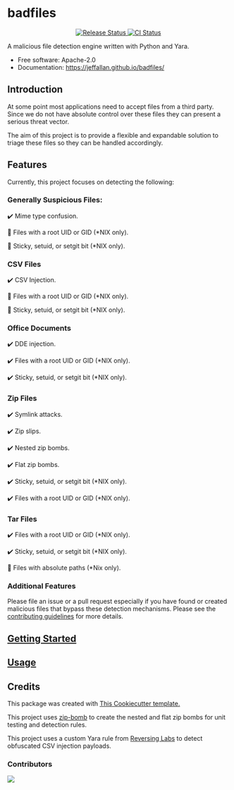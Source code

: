 # badfiles


<p align="center">
<a href="https://pypi.python.org/pypi/badfiles">
    <img src="https://img.shields.io/pypi/v/badfiles.svg"
        alt = "Release Status">
</a>

<a href="https://github.com/jeffallan/badfiles/actions">
    <img src="https://github.com/jeffallan/badfiles/actions/workflows/main.yml/badge.svg?branch=release" alt="CI Status">
</a>

<!--
<a href="https://jeffallan.github.io/badfiles/">
    <img src="https://jeffallan.github.io/badfiles/badge/?version=latest" alt="Documentation Status">
</a>
-->
<!--
<a href="https://pyup.io/repos/github/jeffallan/badfiles/">
<img src="https://pyup.io/repos/github/jeffallan/badfiles/shield.svg" alt="Updates">
</a>
-->
</p>


A malicious file detection engine written with Python and Yara.


* Free software: Apache-2.0
* Documentation: <https://jeffallan.github.io/badfiles/>

## Introduction

At some point most applications need to accept files from a third party. Since we do not have absolute control over these files they can present a serious threat vector.

The aim of this project is to provide a flexible and expandable solution to triage these files so they can be handled accordingly.

## Features

Currently, this project focuses on detecting the following:

### Generally Suspicious Files:

:heavy_check_mark: Mime type confusion.

:black_square_button: Files with a root UID or GID (*NIX only).

:black_square_button: Sticky, setuid, or setgit bit (*NIX only).

### CSV Files
:heavy_check_mark: CSV Injection.

:black_square_button: Files with a root UID or GID (*NIX only).

:black_square_button: Sticky, setuid, or setgit bit (*NIX only).

### Office Documents
:heavy_check_mark: DDE injection.

:heavy_check_mark: Files with a root UID or GID (*NIX only).

:heavy_check_mark: Sticky, setuid, or setgit bit (*NIX only).

### Zip Files
:heavy_check_mark: Symlink attacks.

:heavy_check_mark: Zip slips.

:heavy_check_mark: Nested zip bombs.

:heavy_check_mark: Flat zip bombs.

:heavy_check_mark: Sticky, setuid, or setgit bit (*NIX only).

:heavy_check_mark: Files with a root UID or GID (*NIX only).

### Tar Files
:heavy_check_mark: Files with a root UID or GID (*NIX only).

:heavy_check_mark: Sticky, setuid, or setgit bit (*NIX only).

:black_square_button: Files with absolute paths (*Nix only).



### Additional Features
Please file an issue or a pull request especially if you have found or created malicious files that bypass these detection mechanisms. Please see the [contributing guidelines](https://jeffallan.github.io/badfiles/contributing/) for more details.

## [Getting Started](https://jeffallan.github.io/badfiles/installation/)

## [Usage](https://jeffallan.github.io/badfiles/usage/)

## Credits

This package was created with [This Cookiecutter template.](https://github.com/zillionare/cookiecutter-pypackage)

This project uses [zip-bomb](https://github.com/damianrusinek/zip-bomb) to create the nested and flat zip bombs for unit testing and detection rules.

This project uses a custom Yara rule from [Reversing Labs](https://blog.reversinglabs.com/blog/cvs-dde-exploits-and-obfuscation) to detect obfuscated CSV injection payloads.

### Contributors

<a href = "https://github.com/jeffallan/badfiles/graphs/contributors">
<img src = "https://contrib.rocks/image?repo=jeffallan/badfiles"/>
